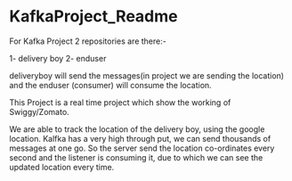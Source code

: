 # KafkaProject_Readme

For Kafka Project 2 repositories are there:-

1- delivery boy
2- enduser

deliveryboy will send the messages(in project we are sending the location) and the enduser (consumer) will consume the location.

This Project is a real time project which show the working of Swiggy/Zomato.

We are able to track the location of the delivery boy, using the google location. Kalfka has a very high through put, we can send thousands of messages at one go. So the server send the location co-ordinates every second and the listener is consuming it, due to which we can see the updated location every time.

